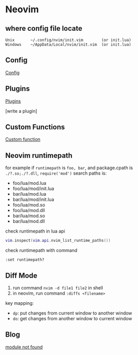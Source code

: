 # Neovim

## where config file locate

```
Unix       ~/.config/nvim/init.vim        (or init.lua)
Windows    ~/AppData/Local/nvim/init.vim  (or init.lua)
```

## Config

[Config](neovim-config.md)

## Plugins

[Plugins](neovim-plugins.md)

[write a plugin]

## Custom Functions

[Custom function](neovim-generate-toc-for-markdown.md)

## Neovim runtimepath

for example if `runtimepath` is `foo, bar`, and package.cpath is `./?.so;./?.dll`, `require('mod')` search paths is:

- foo/lua/mod.lua
- foo/lua/mod/init.lua
- bar/lua/mod.lua
- bar/lua/mod/init.lua
- foo/lua/mod.so
- foo/lua/mod.dll
- bar/lua/mod.so
- bar/lua/mod.dll

check runtimepath in lua api

```lua
vim.inspect(vim.api.nvim_list_runtime_paths())
```

check runtimepath with command

```vim
:set runtimepath?
```

## Diff Mode

1. run command `nvim -d file1 file2` in shell
2. in neovim, run command `:diffs <filename>`

key mapping:

- `dp`: put changes from current window to another window
- `do`: get changes from another window to current window

## Blog

[module not found](neovim-module-not-found.md)

